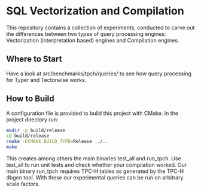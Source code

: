 # SQL Vectorization and Compilation

This repository contains a collection of experiments, conducted to carve out the differences between two types of 
query processing engines: Vectorization (interpretation based) engines and Compilation engines.


## Where to Start

Have a look at src/benchmarks/tpch/queries/ to see how query processing for Typer and Tectorwise works. 


## How to Build

A configuration file is provided to build this project with CMake. 
In the project directory run:
```bash
mkdir -p build/release
cd build/release
cmake -DCMAKE_BUILD_TYPE=Release ../..
make
```

This creates among others the main binaries test\_all and run\_tpch.
Use test\_all to run unit tests and check whether your compilation worked.
Our main binary run\_tpch requires TPC-H tables as generated by the TPC-H dbgen tool. 
With these our experimental queries can be run on arbitrary scale factors.

